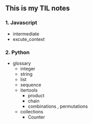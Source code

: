 ## This is my TIL notes
### 1. Javascript
- intermediate
- excute_context
### 2. Python
- glossary
  - integer
  - string
  - list
  - sequence
  - itertools
    - product
    - chain
    - combinations , permutations
  - collections
    - Counter
